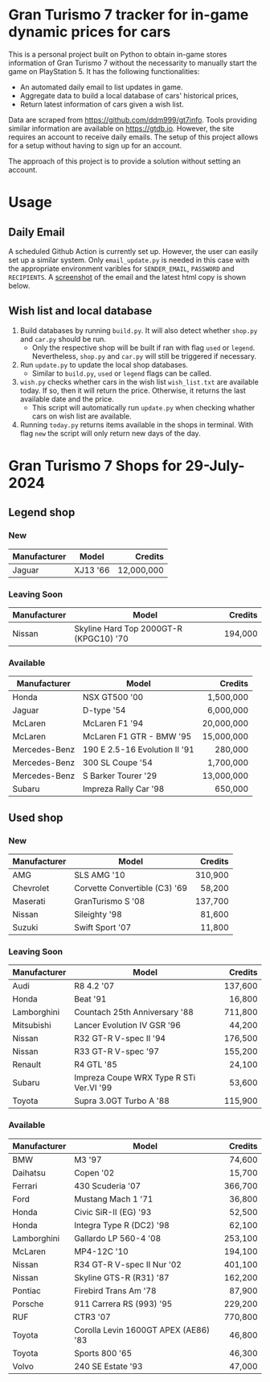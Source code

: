 # Gran Turismo 7 tracker for in-game dynamic prices for cars

This is a personal project built on Python to obtain in-game stores information of Gran Turismo 7 without the necessarity to manually start the game on PlayStation 5. It has the following functionalities:

- An automated daily email to list updates in game.
- Aggregate data to build a local database of cars' historical prices,
- Return latest information of cars given a wish list.

Data are scraped from https://github.com/ddm999/gt7info. Tools providing similar information are available on https://gtdb.io. However, the site requires an account to receive daily emails. The setup of this project allows for a setup without having to sign up for an account.

The approach of this project is to provide a solution without setting an account.

# Usage

## Daily Email

A scheduled Github Action is currently set up. However, the user can easily set up a similar system. Only `email_update.py` is needed in this case with the appropriate environment varibles for `SENDER_EMAIL`, `PASSWORD` and `RECIPIENTS`. A [screenshot](https://raw.githubusercontent.com/marcohoucheng/Gran-Turismo-7-Price-Tracker/main/data/email_screenshot.png) of the email and the latest html copy is shown below.

## Wish list and local database

1. Build databases by running `build.py`. It will also detect whether `shop.py` and `car.py` should be run.
    - Only the respective shop will be built if ran with flag `used` or `legend`. Nevertheless, `shop.py` and `car.py` will still be triggered if necessary.
2. Run `update.py` to update the local shop databases.
    - Similar to `build.py`, `used` or `legend` flags can be called.
3. `wish.py` checks whether cars in the wish list `wish_list.txt` are available today. If so, then it will return the price. Otherwise, it returns the last available date and the price.
    - This script will automatically run `update.py` when checking whather cars on wish list are available.
4. Running `today.py` returns items available in the shops in terminal. With flag `new` the script will only return new days of the day.


# Gran Turismo 7 Shops for 29-July-2024



## Legend shop

### New
 | Manufacturer | Model | Credits |
 | --- | --- | --: |
|Jaguar|XJ13 '66|12,000,000|

### Leaving Soon
 | Manufacturer | Model | Credits |
 | --- | --- | --: |
|Nissan|Skyline Hard Top 2000GT-R (KPGC10) '70|194,000|

### Available
 | Manufacturer | Model | Credits |
 | --- | --- | --: |
|Honda|NSX GT500 '00|1,500,000|
|Jaguar|D-type '54|6,000,000|
|McLaren|McLaren F1 '94|20,000,000|
|McLaren|McLaren F1 GTR - BMW '95|15,000,000|
|Mercedes-Benz|190 E 2.5-16 Evolution II '91|280,000|
|Mercedes-Benz|300 SL Coupe '54|1,700,000|
|Mercedes-Benz|S Barker Tourer '29|13,000,000|
|Subaru|Impreza Rally Car '98|650,000|


## Used shop

### New
 | Manufacturer | Model | Credits |
 | --- | --- | --: |
|AMG|SLS AMG '10|310,900|
|Chevrolet|Corvette Convertible (C3) '69|58,200|
|Maserati|GranTurismo S '08|137,700|
|Nissan|Sileighty '98|81,600|
|Suzuki|Swift Sport '07|11,800|

### Leaving Soon
 | Manufacturer | Model | Credits |
 | --- | --- | --: |
|Audi|R8 4.2 '07|137,600|
|Honda|Beat '91|16,800|
|Lamborghini|Countach 25th Anniversary '88|711,800|
|Mitsubishi|Lancer Evolution IV GSR '96|44,200|
|Nissan|R32 GT-R V-spec II '94|176,500|
|Nissan|R33 GT-R V-spec '97|155,200|
|Renault|R4 GTL '85|24,100|
|Subaru|Impreza Coupe WRX Type R STi Ver.VI '99|53,600|
|Toyota|Supra 3.0GT Turbo A '88|115,900|

### Available
 | Manufacturer | Model | Credits |
 | --- | --- | --: |
|BMW|M3 '97|74,600|
|Daihatsu|Copen '02|15,700|
|Ferrari|430 Scuderia '07|366,700|
|Ford|Mustang Mach 1 '71|36,800|
|Honda|Civic SiR-II (EG) '93|52,500|
|Honda|Integra Type R (DC2) '98|62,100|
|Lamborghini|Gallardo LP 560-4 '08|253,100|
|McLaren|MP4-12C '10|194,100|
|Nissan|R34 GT-R V-spec II Nur '02|401,100|
|Nissan|Skyline GTS-R (R31) '87|162,200|
|Pontiac|Firebird Trans Am '78|87,900|
|Porsche|911 Carrera RS (993) '95|229,200|
|RUF|CTR3 '07|770,800|
|Toyota|Corolla Levin 1600GT APEX (AE86) '83|46,800|
|Toyota|Sports 800 '65|46,300|
|Volvo|240 SE Estate '93|47,000|
